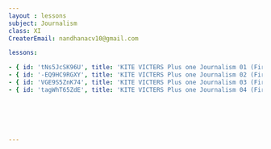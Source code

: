 ```yaml
--- 
layout : lessons 
subject: Journalism
class: XI
CreaterEmail: nandhanacv10@gmail.com

lessons: 

- { id: 'tNs5JcSK96U', title: 'KITE VICTERS Plus one Journalism 01 (First Bell-ഫസ്റ്റ് ബെല്‍)' }
- { id: '-EQ9HC9RGXY', title: 'KITE VICTERS Plus one Journalism 02 (First Bell-ഫസ്റ്റ് ബെല്‍)' }
- { id: 'VGE9S5ZnK74', title: 'KITE VICTERS Plus one Journalism 03 (First Bell-ഫസ്റ്റ് ബെല്‍)' }
- { id: 'tagWhT65ZdE', title: 'KITE VICTERS Plus one Journalism 04 (First Bell-ഫസ്റ്റ് ബെല്‍)' }






---
```

